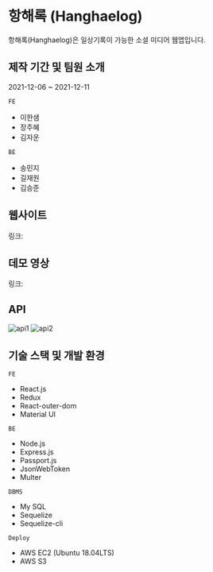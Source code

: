 # 항해록 (Hanghaelog)
항해록(Hanghaelog)은 일상기록이 가능한 소셜 미디어 웹앱입니다.

## 제작 기간 및 팀원 소개
2021-12-06 ~ 2021-12-11

`FE`
 * 이한샘
 * 장주혜
 * 김자운
 
 `BE`
 * 송민지
 * 길재원
 * 김승준
 

## 웹사이트
링크:

## 데모 영상
링크:

## API
![api1](https://user-images.githubusercontent.com/87404676/145560304-c9607617-fa4a-4780-bf51-b3913d090767.JPG)
![api2](https://user-images.githubusercontent.com/87404676/145560343-2390a70e-5ae8-4f2b-8e72-71a0ec8c4b5f.JPG)

## 기술 스택 및 개발 환경
`FE`
 * React.js
 * Redux
 * React-outer-dom
 * Material UI
 
 `BE`
 * Node.js
 * Express.js
 * Passport.js
 * JsonWebToken
 * Multer

`DBMS`
 * My SQL
 * Sequelize
 * Sequelize-cli

`Deploy`
 * AWS EC2 (Ubuntu 18.04LTS)
 * AWS S3

## 



